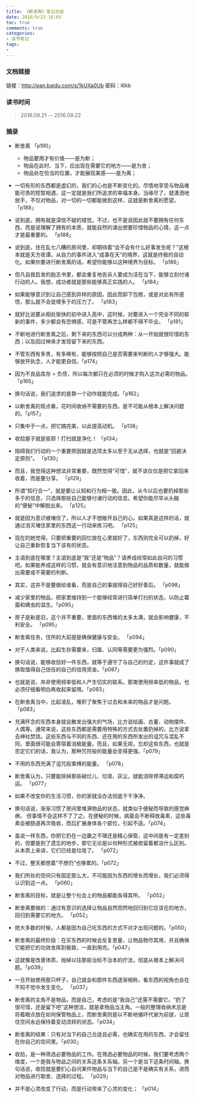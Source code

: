 ```yaml
---
title: 《断舍离》笔记总结
date: 2016/9/22 16:03
toc: true
comments: true
categories:
- 读书笔记
tags:
- 
---
```

### 文档链接
链接：http://pan.baidu.com/s/1kUXa0Ub 密码：i6kb

### 读书时间
> 2016.09.21 -- 2016.09.22

### 摘录
* 断舍离 「p190」
  * 物品要用才有价值——是为断；
  * 物品在此时、当下，应出现在需要它的地方——是为舍；
  * 物品处在恰当的位置，才能展现美感——是为离；

* 一切有形的东西都是虚幻的，我们的心也是不断变化的。尽情地享受与物品难能可贵的短暂相遇，这一定就是我们所追求的幸福本身。当缘尽了，就潇洒地放手，不仅对物品，对一切的一切都能做到这样，这就是断舍离的愿望。 「p188」

* 说到底，拥有就是深信不疑的错觉。不过，也不是说因此就不要拥有任何东西，而是说理解了拥有的本质，就能自然的涌出想要珍惜物品的心情，这一点才是最重要的。 「p188」

* 说到底，住在乱七八糟的房间里，却期待着“会不会有什么好事发生呢？”这根本就是天方夜谭。从自力的事件进入“成事在天”的境界，这就是终极的自动化。如果你要进行断舍离的话，希望你能够以这种境界为目标。 「p186」

* 但凡自我启发的励志书里，都会重复地告诉人要成为活在当下，能够立刻付诸行动的人。我想，成功者就是那些能够真正实践的人。 「p184」

* 如果能够意识到让自己感到异样的原因，因此而卸下包袱，或是对此有所感悟，那么就不会徒增多于的压力了。 「p183」

* 就好比说要从相处愉快的初中进入高中，这时候，对要进入一个完全不同的崭新的事件，多少都会有恐惧感，可是不管再怎么样都不得不毕业。 「p181」

* 不断地进行断舍离之后，剩下来的东西可以分成两种：从一开始就很珍惜的东西；以及回过神来才发现留下来的东西。

* 不管东西有多贵，有多稀有，能够按照自己是否需要来判断的人才够强大。能够放开执念，人才能更自信。「p174」

* 因为不良品库存 = 负债，所以每次都只在必须的时候才购入这次必需的物品。 「p165」

* 换句话说，我们追求的是靠一个动作就能完成。「p162」

* 以断舍离的观点看，花时间收纳不需要的东西，是不可能从根本上解决问题的。「p157」

* 只集中于一点，把它搞完美，以此提高动机。 「p138」

* 收拾屋子就是驱邪！打扫就是净化！ 「p134」

* 阻碍我们行动的一个重要原因就是选项太多以至于无从选择，也就是“回避决定原则”。 「p130」

* 而且，我觉得这种想法非常重要，既然觉得“可惜”，就不该仅仅是把它拿回来收着，而是要分享。 「p129」

* 所谓“知行合一”，就是要让认知和行为相一致。因此，从今以后也要扔掉那些多于的信息，只选择那些自己能够付诸行动的信息。希望你能尽早从头脑的“便秘”中解脱出来。 「p125」

* 就是因为意识被堵住了，所以人才不想敞开自己的心。如果真是这样的话，就通过消灭堵住家里的东西这一行动来练习吧。 「p125」

* 现在的她觉得，只要把重要的回忆放在心里就好了，东西则完全可以扔掉，好让自己重新恢复当下该有的状态。

* 主语到底在哪里？主语到底是“我”还是“物品”？请养成经常如此自问的习惯吧。如果能养成这样的习惯，就会有意识地注意到物品的品质和数量，就能做出需要或不需要的判断。

* 其实，这并不是要做给谁看，而是自己的事就得自己好好善后。 「p098」

* 减少家里的物品，把家里维持到一个能够经常进行简单打扫的状态，以防止霉菌和螨虫的滋生。「p095」

* 房子是新是旧，这个并不重要，里面的东西堆的太多太满，就会影响健康，不利安全。 「p095」

* 断舍离任务，住所的大前提是确保健康与安全。 「p094」

* 对于人类来说，比起生存需要来，归属、认同等需要更为强烈。「p090」

* 换句话说，能够收拾好一件东西，就等于遵守了与自己的约定，这件事就成了换取值得自己信任的自己的信用资金。「p087」

* 也就是说，并非使用频率低和人产生切实的联系。那类使用频率低的物品，也必须仔细看明白再收起来留用。「p083」

* 在断舍离当中，比起凌乱，堆积了聚焦于过去和未来的物品才是问题。「p083」

* 充满怀念的东西本身就会散发出强大的气场，比方说绘画、古董、动物摆件、人偶等。通常来说，这些东西都是需要用特殊的方式去处置扔掉的，比方说拿去神社焚烧。这些东西与不同的东西、还在用的东西所发出的诅咒与混乱不同，里面很可能会寄宿着消极能量。而且，如果无视，忘却这些东西，也就是否定它们的话，我认为，那种咒符般的能量会变得更强。「p079」

* 不用的东西充满了诅咒般束缚的能量。 「p078」

* 断舍离认为，只要能除掉那些破烂儿、垃圾、灰尘，就能消除停滞运和腐朽运。 「p077」

* 如果不改变你的生活习惯，你的家就没办法彻底干干净净。

* 换句话说，渐渐习惯了房间里堆满物品的状态，就类似于便秘而导致的感觉麻痹。 但事情不会这样不了了之。在便秘的时候，病菌会不断释放毒素，这些毒素会被肠道再次吸收，而后扩展身体各个部位，引起不适。「p074」

* 虽说一样东西，你把它扔在一边置之不理还是精心保管，这中间是有一定差别的，但要是到了遗忘的地步，那它无论是以何种形式被收留着都没什么区别。从本质上来讲，它们已经是垃圾了。 「p072」

* 不过，整天都想着“不想仍”也够累的。「p072」

* 我们所处的空间只有固定那么大，不可能因为东西的增长而增长，我们必须得认识到这一点。 「p060」

* 断舍离的目标，就是让整个社会上的物品都能各得其所。 「p052」

* 断舍离要做的：通过有意识的选择让物品自然而然地回归到它应该在的地方，回归到需要它的地方。 「p052」

* 绝大多数的时候，人都是因为自己吃东西的方式不对才出现问题的。「p050」

* 断舍离的最终阶段：在买东西的时候会反复思量，让物品物尽其用，并且确保它能把它的功效发挥到极致，一直到用完。「p047」

* 这就像是改善体质，抛掉以往那些治标不治本的疗法，彻底从根本上解决问题。「p039」

* 一旦开始使用那只杯子，自己就会和那件东西逐渐相称，看东西的视角也会在不知不觉中发生变化。 「p037」

* 断舍离的主角不是物品，而是自己，考虑的是“我自己”还需不需要它。“扔了很可惜，还是留下吧”这种想法，就是拿物品当主角。一般的整理收纳术总是将着眼点放在如何保管物品上，而断舍离则是以不断地循环代谢为前提，让居住空间永远保持着变动流转的状态。「p034」

* 断舍离的结果：只有对当下的自己合适且必需，也确实在用的东西，才会留住在你自己的空间里。「p030」

* 收拾，是一种筛选必要物品的工作。在筛选必要物品的时候，我们要考虑两个维度，一个是我与物品之间的关系这条关系轴。另一个是当下这条时间轴。换句话说，收拾就是要扪心自问某件物品与当下的自己是不是确实有关系，进而对物品进行取舍、选择的过程。 「p029」

* 并不是心灵改变了行动，而是行动带来了心灵的变化； 「p014」
